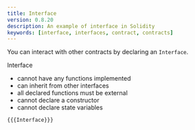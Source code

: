 ```yaml
---
title: Interface
version: 0.8.20
description: An example of interface in Solidity
keywords: [interface, interfaces, contract, contracts]
---
```


You can interact with other contracts by declaring an `Interface`.

Interface

-   cannot have any functions implemented
-   can inherit from other interfaces
-   all declared functions must be external
-   cannot declare a constructor
-   cannot declare state variables

```solidity
{{{Interface}}}
```

